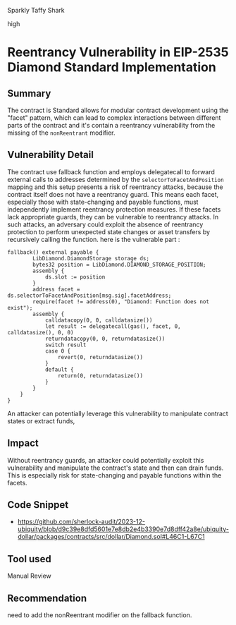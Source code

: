 Sparkly Taffy Shark

high

# Reentrancy Vulnerability in EIP-2535 Diamond Standard Implementation

## Summary
The  contract is Standard allows for modular contract development using the "facet" pattern, which can lead to complex interactions between different parts of the contract and it's contain  a reentrancy vulnerability from the missing of the `nonReentrant` modifier.
## Vulnerability Detail
The  contract use  fallback function and employs delegatecall to forward external calls to addresses determined by the `selectorToFacetAndPosition `mapping and  this setup presents a risk of reentrancy attacks, because the  contract itself does not have a reentrancy guard. This means each facet, especially those with state-changing and payable functions, must independently implement reentrancy protection measures. If these facets lack appropriate guards, they can be vulnerable to reentrancy attacks. In such attacks, an adversary could exploit the absence of reentrancy protection to perform unexpected state changes or asset transfers by recursively calling the function.
here is the vulnerable part :  
```solidity
fallback() external payable {
        LibDiamond.DiamondStorage storage ds;
        bytes32 position = LibDiamond.DIAMOND_STORAGE_POSITION;
        assembly {
            ds.slot := position
        }
        address facet = ds.selectorToFacetAndPosition[msg.sig].facetAddress;
        require(facet != address(0), "Diamond: Function does not exist");
        assembly {
            calldatacopy(0, 0, calldatasize())
            let result := delegatecall(gas(), facet, 0, calldatasize(), 0, 0)
            returndatacopy(0, 0, returndatasize())
            switch result
            case 0 {
                revert(0, returndatasize())
            }
            default {
                return(0, returndatasize())
            }
        }
    }
}
```
An attacker can potentially leverage this vulnerability to manipulate contract states or extract funds,
## Impact
Without  reentrancy guards, an attacker could potentially exploit this vulnerability and manipulate the contract's state and then can drain funds. 
This is especially risk for state-changing and payable functions within the facets.
## Code Snippet
- https://github.com/sherlock-audit/2023-12-ubiquity/blob/d9c39e8dfd5601e7e8db2e4b3390e7d8dff42a8e/ubiquity-dollar/packages/contracts/src/dollar/Diamond.sol#L46C1-L67C1 
## Tool used
Manual Review
## Recommendation
need to add the nonReentrant modifier on the fallback function. 